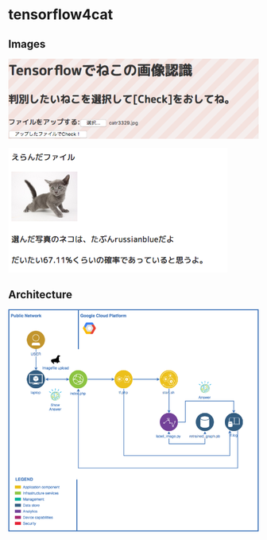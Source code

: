# tensorflow4cat

## Images

![tensorweb1](https://github.com/octocatz/tensorflow4cat/blob/images/tensor1.png)

![tensorweb2](https://github.com/octocatz/tensorflow4cat/blob/images/tensor2.png)

## Architecture

![architecture](https://github.com/octocatz/tensorflow4cat/blob/images/tensorflow4cat.png)
